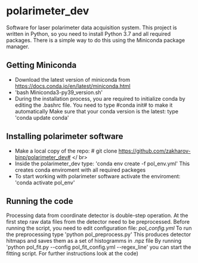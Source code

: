 # polarimeter_dev
Software for laser polarimeter data acquisition system.
This project is written in Python, so you need to install Python 3.7 and all required packages.
There is a simple way to do this using the Miniconda package manager.
## Getting Miniconda
- Download the latest version of miniconda from   https://docs.conda.io/en/latest/miniconda.html 
- 'bash Miniconda3-py39_version.sh'
- During the installation process, you are required to initialize conda by editing the .bashrc file. You need to type #conda init# to make it automatically 
Make sure that your conda version is the latest: type 'conda update conda'
## Installing polarimeter software
- Make a local copy of the repo: # git clone https://github.com/zakharov-binp/polarimeter_dev# </ br>
- Inside the polarimeter_dev type: 'conda env create -f pol_env.yml' This creates conda enviroment with all required packeges
- To start working with polarimeter software activate the enviroment: 'conda activate pol_env'
## Running the code
Processing data from coordinate detector is double-step operation. At the first step raw data files from the detector need to be preprocessed. 
Before running the script, you need to edit configuration file: _pol_config.yml_ 
To run the preprocessing type 'python pol_preprocess.py'
This produces detector hitmaps and saves them as a set of histogramms in .npz file
By running 'python pol_fit.py --config pol_fit_config.yml --regex_line' you can start the fitting script.
For further instructions look at the code)


